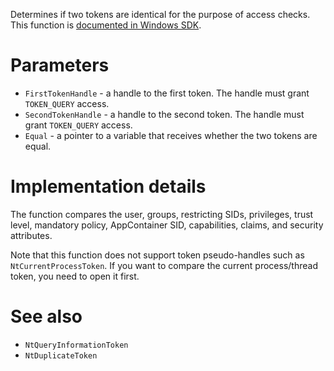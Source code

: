 Determines if two tokens are identical for the purpose of access checks. This function is [documented in Windows SDK](https://learn.microsoft.com/en-us/windows/win32/secauthz/ntcomparetokens).

# Parameters
 - `FirstTokenHandle` - a handle to the first token. The handle must grant `TOKEN_QUERY` access.
 - `SecondTokenHandle` - a handle to the second token. The handle must grant `TOKEN_QUERY` access.
 - `Equal` - a pointer to a variable that receives whether the two tokens are equal.

# Implementation details
The function compares the user, groups, restricting SIDs, privileges, trust level, mandatory policy, AppContainer SID, capabilities, claims, and security attributes.

Note that this function does not support token pseudo-handles such as `NtCurrentProcessToken`. If you want to compare the current process/thread token, you need to open it first.

# See also
 - `NtQueryInformationToken`
 - `NtDuplicateToken`
